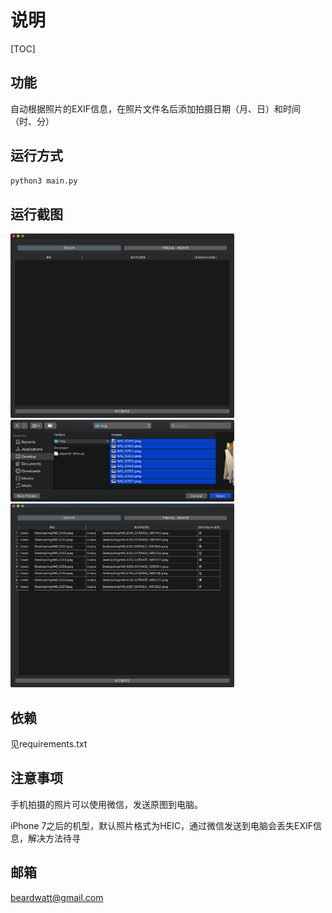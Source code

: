 # 说明

[TOC]

## 功能

自动根据照片的EXIF信息，在照片文件名后添加拍摄日期（月、日）和时间（时、分）

## 运行方式

```bash
python3 main.py
```

## 运行截图

<img src="说明.assets/image-20210313215033101.png" alt="image-20210313215033101" style="zoom:35%;" />

<img src="说明.assets/image-20210313215307935.png" alt="image-20210313215307935" style="zoom:35%;" />

<img src="说明.assets/image-20210313215451526.png" alt="image-20210313215451526" style="zoom:35%;" />

## 依赖

见requirements.txt

## 注意事项

手机拍摄的照片可以使用微信，发送原图到电脑。

iPhone 7之后的机型，默认照片格式为HEIC，通过微信发送到电脑会丢失EXIF信息，解决方法待寻

## 邮箱

beardwatt@gmail.com